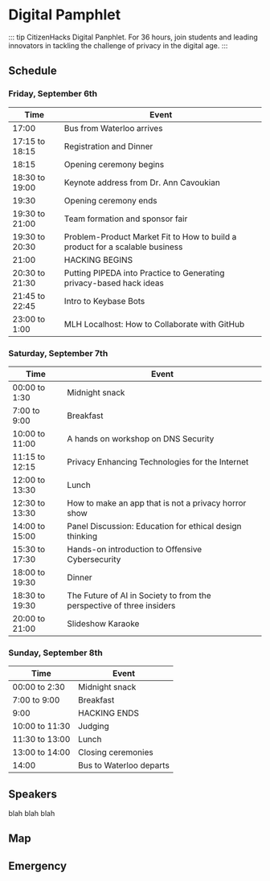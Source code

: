 # Digital Pamphlet

::: tip CitizenHacks Digital Panphlet.
For 36 hours, join students and leading innovators in tackling the challenge of privacy in the digital age.
:::

## Schedule

<Calendar />

### Friday, September 6th

|Time|Event|
|-------|-------|
|17:00|Bus from Waterloo arrives|
|17:15 to 18:15|Registration and Dinner|
|18:15|Opening ceremony begins|
|18:30 to 19:00|Keynote address from Dr. Ann Cavoukian|
|19:30|Opening ceremony ends|
|19:30 to 21:00|Team formation and sponsor fair|
|19:30 to 20:30|Problem-Product Market Fit to How to build a product for a scalable business|
|21:00|HACKING BEGINS|
|20:30 to 21:30|Putting PIPEDA into Practice to Generating privacy-based hack ideas|
|21:45 to 22:45|Intro to Keybase Bots|
|23:00 to 1:00|MLH Localhost: How to Collaborate with GitHub|

### Saturday, September 7th

|Time|Event|
|-------|-------|
|00:00 to 1:30| Midnight snack                                     |
|7:00 to 9:00|Breakfast|
|10:00 to 11:00|A hands on workshop on DNS Security|
|11:15 to 12:15|Privacy Enhancing Technologies for the Internet|
|12:00 to 13:30|Lunch|
|12:30 to 13:30|How to make an app that is not a privacy horror show|
|14:00 to 15:00|Panel Discussion: Education for ethical design thinking|
|15:30 to 17:30|Hands-on introduction to Offensive Cybersecurity|
|18:00 to 19:30|Dinner|
|18:30 to 19:30|The Future of AI in Society to from the perspective of three insiders|
|20:00 to 21:00|Slideshow Karaoke|

### Sunday, September 8th

|Time|Event|
|-------|-------|
|00:00 to 2:30|Midnight snack|
|7:00 to 9:00|Breakfast|
|9:00|HACKING ENDS|
|10:00 to 11:30|Judging|
|11:30 to 13:00|Lunch|
|13:00 to 14:00|Closing ceremonies|
|14:00|Bus to Waterloo departs|

## Speakers

blah blah blah

## Map

## Emergency
